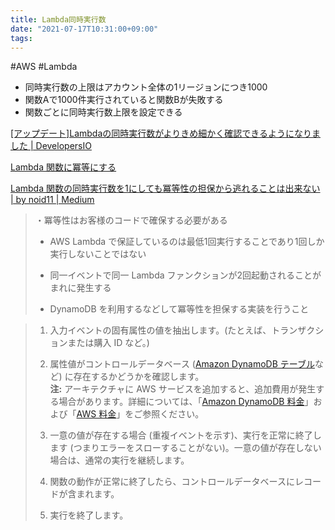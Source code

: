 ```yaml
---
title: Lambda同時実行数
date: "2021-07-17T10:31:00+09:00"
tags: 
---
```


#AWS #Lambda 

- 同時実行数の上限はアカウント全体の1リージョンにつき1000
- 関数Aで1000件実行されていると関数Bが失敗する
- 関数ごとに同時実行数上限を設定できる

[[アップデート]Lambdaの同時実行数がよりきめ細かく確認できるようになりました | DevelopersIO](https://dev.classmethod.jp/articles/aws-lambda-metric-for-concurrent-executions-now-supports-all-functions-versions-and-aliases/)

[Lambda 関数に冪等にする](https://aws.amazon.com/jp/premiumsupport/knowledge-center/lambda-function-idempotent/)

[Lambda 関数の同時実行数を1にしても冪等性の担保から逃れることは出来ない | by noid11 | Medium](https://medium.com/@noid11/lambda-%E9%96%A2%E6%95%B0%E3%81%AE%E5%90%8C%E6%99%82%E5%AE%9F%E8%A1%8C%E6%95%B0%E3%82%921%E3%81%AB%E3%81%97%E3%81%A6%E3%82%82%E5%86%AA%E7%AD%89%E6%80%A7%E3%81%AE%E6%8B%85%E4%BF%9D%E3%81%8B%E3%82%89%E9%80%83%E3%82%8C%E3%82%8B%E3%81%93%E3%81%A8%E3%81%AF%E5%87%BA%E6%9D%A5%E3%81%AA%E3%81%84-24a7e414933d)

> ・冪等性はお客様のコードで確保する必要がある
>
> -   AWS Lambda で保証しているのは最低1回実行することであり1回しか実行しないことではない
>
> -   同一イベントで同一 Lambda ファンクションが2回起動されることがまれに発生する
>
> -   DynamoDB を利用するなどして冪等性を担保する実装を行うこと


> 1. 入力イベントの固有属性の値を抽出します。(たとえば、トランザクションまたは購入 ID など。)
> 
> 2. 属性値がコントロールデータベース ([Amazon DynamoDB テーブル](https://docs.aws.amazon.com/amazondynamodb/latest/developerguide/WorkingWithTables.html)など) に存在するかどうかを確認します。  
> **注:** アーキテクチャに AWS サービスを追加すると、追加費用が発生する場合があります。詳細については、「[Amazon DynamoDB 料金](https://aws.amazon.com/dynamodb/pricing/)」および「[AWS 料金](https://aws.amazon.com/pricing/)」をご参照ください。
> 
> 3. 一意の値が存在する場合 (重複イベントを示す)、実行を正常に終了します (つまりエラーをスローすることがない)。一意の値が存在しない場合は、通常の実行を継続します。
> 
> 4. 関数の動作が正常に終了したら、コントロールデータベースにレコードが含まれます。
> 
> 5. 実行を終了します。
